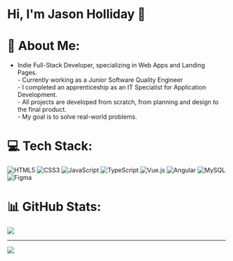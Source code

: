 # Hi, I'm Jason Holliday 👋

# 💫 About Me:
- Indie Full-Stack Developer, specializing in Web Apps and Landing Pages.<br>- Currently working as a Junior Software Quality Engineer<br>-  I completed an apprenticeship as an IT Specialist for Application Development.<br>- All projects are developed from scratch, from planning and design to the final product.<br>- My goal is to solve real-world problems.<br>


# 💻 Tech Stack:
![HTML5](https://img.shields.io/badge/html5-%23E34F26.svg?style=for-the-badge&logo=html5&logoColor=white) ![CSS3](https://img.shields.io/badge/css3-%231572B6.svg?style=for-the-badge&logo=css3&logoColor=white) ![JavaScript](https://img.shields.io/badge/javascript-%23323330.svg?style=for-the-badge&logo=javascript&logoColor=%23F7DF1E) ![TypeScript](https://img.shields.io/badge/typescript-%23007ACC.svg?style=for-the-badge&logo=typescript&logoColor=white) ![Vue.js](https://img.shields.io/badge/vue.js-%2335495e.svg?style=for-the-badge&logo=vuedotjs&logoColor=%234FC08D) ![Angular](https://img.shields.io/badge/angular-%23DD0031.svg?style=for-the-badge&logo=angular&logoColor=white) ![MySQL](https://img.shields.io/badge/mysql-4479A1.svg?style=for-the-badge&logo=mysql&logoColor=white) ![Figma](https://img.shields.io/badge/figma-%23F24E1E.svg?style=for-the-badge&logo=figma&logoColor=white)
# 📊 GitHub Stats:
![](https://github-readme-stats.vercel.app/api?username=Jason-Holliday&theme=dark&hide_border=false&include_all_commits=false&count_private=false)<br/>


---
[![](https://visitcount.itsvg.in/api?id=Jason-Holliday&icon=0&color=0)](https://visitcount.itsvg.in)

<!-- Proudly created with GPRM ( https://gprm.itsvg.in ) -->
